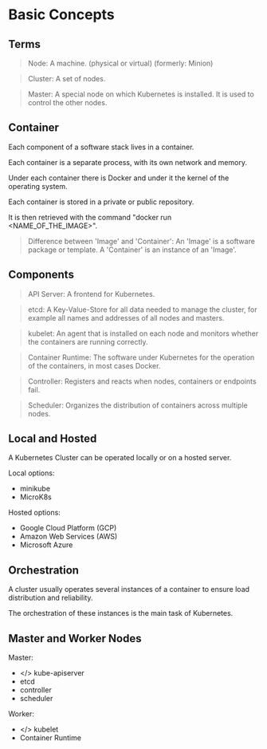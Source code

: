 # Basic Concepts

## Terms

> Node: A machine. (physical or virtual) (formerly: Minion)

> Cluster: A set of nodes.

> Master: A special node on which Kubernetes is installed. It is used to control the other nodes.

## Container

Each component of a software stack lives in a container.

Each container is a separate process, with its own network and memory.

Under each container there is Docker and under it the kernel of the operating system.

Each container is stored in a private or public repository.

It is then retrieved with the command "docker run <NAME_OF_THE_IMAGE>".

> Difference between 'Image' and 'Container': An 'Image' is a software package or template. A 'Container' is an instance of an 'Image'.

## Components

> API Server: A frontend for Kubernetes.

> etcd: A Key-Value-Store for all data needed to manage the cluster, for example all names and addresses of all nodes and masters.

> kubelet: An agent that is installed on each node and monitors whether the containers are running correctly. 

> Container Runtime: The software under Kubernetes for the operation of the containers, in most cases Docker.

> Controller: Registers and reacts when nodes, containers or endpoints fail. 

> Scheduler: Organizes the distribution of containers across multiple nodes.   

## Local and Hosted

A Kubernetes Cluster can be operated locally or on a hosted server.

Local options:
* minikube
* MicroK8s

Hosted options:
* Google Cloud Platform (GCP)
* Amazon Web Services (AWS)
* Microsoft Azure

## Orchestration

A cluster usually operates several instances of a container to ensure load distribution and reliability.

The orchestration of these instances is the main task of Kubernetes.

## Master and Worker Nodes

Master:
* </> kube-apiserver
* etcd
* controller
* scheduler

Worker:
* </> kubelet
* Container Runtime
